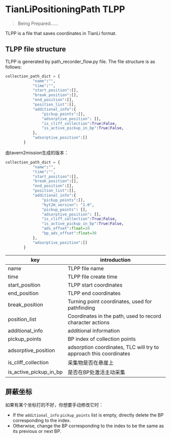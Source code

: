 # TianLiPositioningPath TLPP

> Being Prepared……

TLPP is a file that saves coordinates in TianLi format.

## TLPP file structure

TLPP is generated by path_recorder_flow.py file. The file structure is as follows:

```python
collection_path_dict = {
            "name":"",
            "time":"",
            "start_position":[],
            "break_position":[],
            "end_position":[],
            "position_list":[],
            "additional_info":{
                "pickup_points":[],
                "adsorptive_position": [],
                "is_cliff_collection":True|False,
                "is_active_pickup_in_bp":True|False,
            },
            "adsorptive_position":[]
        }
```

由tavern2mission生成的版本：

```python
collection_path_dict = {
            "name":"",
            "time":"",
            "start_position":[],
            "break_position":[],
            "end_position":[],
            "position_list":[],
            "additional_info":{
                "pickup_points":[],
                "kyt2m_version": "1.0", 
                "pickup_points": [], 
                "adsorptive_position": [],
                "is_cliff_collection":True|False,
                "is_active_pickup_in_bp":True|False,
                "ads_offset":float=10
                "bp_ads_offset":float=30
            },
            "adsorptive_position":[]
        }
```

| key                    | introduction                                                      |
| ---------------------- | ----------------------------------------------------------------- |
| name                   | TLPP file name                                                    |
| time                   | TLPP file create time                                             |
| start_position         | TLPP start coordinates                                            |
| end_position           | TLPP end coordinates                                              |
| break_position         | Turning point coordinates, used for pathfinding                   |
| position_list          | Coordinates in the path, used to record character actions         |
| additional_info        | additional information                                            |
| pickup_points          | BP index of collection points                                     |
| adsorptive_position    | adsorption coordinates, TLC will try to approach this coordinates |
| is_cliff_collection    | 采集物是否在悬崖上                                                         |
| is_active_pickup_in_bp | 是否在BP处激活主动采集                                                      |

## 屏蔽坐标

如果有某个坐标打的不好，你想要手动修改它时：

- If the `additional_info` `pickup_points` list is empty, directly delete the BP corresponding to the index.
- Otherwise, change the BP corresponding to the index to be the same as its previous or next BP.
